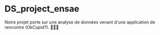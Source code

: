 # DS_project_ensae

Notre projet porte sur une analyse de données venant d'une application de rencontre (OkCupid?). 🐶🐶🐶